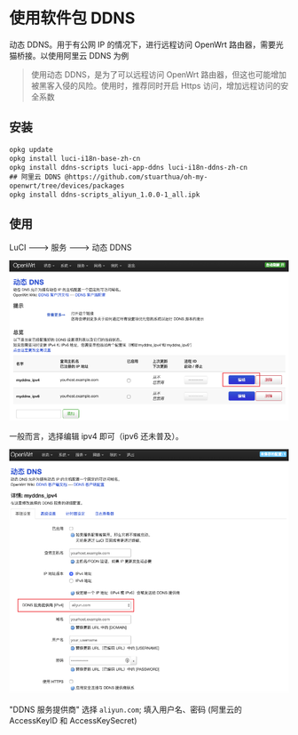# 使用软件包 DDNS

动态 DDNS。用于有公网 IP 的情况下，进行远程访问 OpenWrt 路由器，需要光猫桥接。以使用阿里云 DDNS 为例

> 使用动态 DDNS，是为了可以远程访问 OpenWrt 路由器，但这也可能增加被黑客入侵的风险。使用时，推荐同时开启 Https 访问，增加远程访问的安全系数

## 安装

```shell
opkg update
opkg install luci-i18n-base-zh-cn
opkg install ddns-scripts luci-app-ddns luci-i18n-ddns-zh-cn
## 阿里云 DDNS @https://github.com/stuarthua/oh-my-openwrt/tree/devices/packages
opkg install ddns-scripts_aliyun_1.0.0-1_all.ipk
```

## 使用

LuCI ---> 服务 ---> 动态 DDNS

![Snipaste_2019-10-03_15-11-04.png](https://raw.githubusercontent.com/stuarthua/PicGo/master/oh-my-openwrt/Snipaste_2019-10-03_15-11-04.png)

一般而言，选择编辑 ipv4 即可（ipv6 还未普及）。 

![Snipaste_2019-10-04_03-38-50.png](https://raw.githubusercontent.com/stuarthua/PicGo/master/oh-my-openwrt/Snipaste_2019-10-04_03-38-50.png)

"DDNS 服务提供商" 选择 `aliyun.com`; 填入用户名、密码 (阿里云的 AccessKeyID 和 AccessKeySecret)